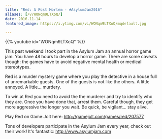 ```yaml
---
title: "Red: A Post Mortem - #AsylumJam2016"
aliases: [/v/WONqm9LTXoQ/]
date: 2016-11-14
featured_image: https://i.ytimg.com/vi/WONqm9LTXoQ/mqdefault.jpg

---
```


{{% youtube id="WONqm9LTXoQ" %}}

This past weekend I took part in the Asylum Jam an annual horror game jam. You have 48 hours to develop a horror game. There are some caveats though: the games have to avoid negative mental health or medical stereotypes.

Red is a murder mystery game where you play the detective in a house full of unremarkable guests. One of the guests is not like the others. A little annoyed. A little... murdery.

To win at Red you need to avoid the the murderer and try to identify who they are. Once you have done that, arrest them. Careful though, they get more aggressive the longer you wait. Be quick, be vigilant... stay alive.

Play Red on Game Jolt here: http://gamejolt.com/games/red/207577

Tons of developers participate in the Asylum Jam every year, check out their work! It's fantastic: http://www.asylumjam.com